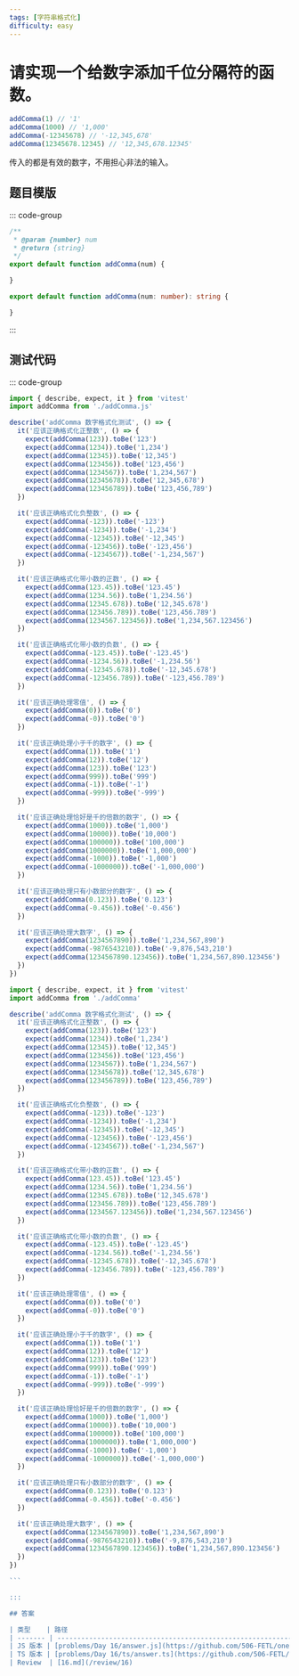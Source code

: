 ```yaml
---
tags: [字符串格式化]
difficulty: easy
---
```


# 请实现一个给数字添加千位分隔符的函数。

```js
addComma(1) // '1'
addComma(1000) // '1,000'
addComma(-12345678) // '-12,345,678'
addComma(12345678.12345) // '12,345,678.12345'
```

传入的都是有效的数字，不用担心非法的输入。

## 题目模版

::: code-group

```js [addComma.js]
/**
 * @param {number} num
 * @return {string}
 */
export default function addComma(num) {

}
```

```ts [addComma.ts]
export default function addComma(num: number): string {

}
```

:::

## 测试代码

::: code-group

```js [addComma.spec.js]
import { describe, expect, it } from 'vitest'
import addComma from './addComma.js'

describe('addComma 数字格式化测试', () => {
  it('应该正确格式化正整数', () => {
    expect(addComma(123)).toBe('123')
    expect(addComma(1234)).toBe('1,234')
    expect(addComma(12345)).toBe('12,345')
    expect(addComma(123456)).toBe('123,456')
    expect(addComma(1234567)).toBe('1,234,567')
    expect(addComma(12345678)).toBe('12,345,678')
    expect(addComma(123456789)).toBe('123,456,789')
  })

  it('应该正确格式化负整数', () => {
    expect(addComma(-123)).toBe('-123')
    expect(addComma(-1234)).toBe('-1,234')
    expect(addComma(-12345)).toBe('-12,345')
    expect(addComma(-123456)).toBe('-123,456')
    expect(addComma(-1234567)).toBe('-1,234,567')
  })

  it('应该正确格式化带小数的正数', () => {
    expect(addComma(123.45)).toBe('123.45')
    expect(addComma(1234.56)).toBe('1,234.56')
    expect(addComma(12345.678)).toBe('12,345.678')
    expect(addComma(123456.789)).toBe('123,456.789')
    expect(addComma(1234567.123456)).toBe('1,234,567.123456')
  })

  it('应该正确格式化带小数的负数', () => {
    expect(addComma(-123.45)).toBe('-123.45')
    expect(addComma(-1234.56)).toBe('-1,234.56')
    expect(addComma(-12345.678)).toBe('-12,345.678')
    expect(addComma(-123456.789)).toBe('-123,456.789')
  })

  it('应该正确处理零值', () => {
    expect(addComma(0)).toBe('0')
    expect(addComma(-0)).toBe('0')
  })

  it('应该正确处理小于千的数字', () => {
    expect(addComma(1)).toBe('1')
    expect(addComma(12)).toBe('12')
    expect(addComma(123)).toBe('123')
    expect(addComma(999)).toBe('999')
    expect(addComma(-1)).toBe('-1')
    expect(addComma(-999)).toBe('-999')
  })

  it('应该正确处理恰好是千的倍数的数字', () => {
    expect(addComma(1000)).toBe('1,000')
    expect(addComma(10000)).toBe('10,000')
    expect(addComma(100000)).toBe('100,000')
    expect(addComma(1000000)).toBe('1,000,000')
    expect(addComma(-1000)).toBe('-1,000')
    expect(addComma(-1000000)).toBe('-1,000,000')
  })

  it('应该正确处理只有小数部分的数字', () => {
    expect(addComma(0.123)).toBe('0.123')
    expect(addComma(-0.456)).toBe('-0.456')
  })

  it('应该正确处理大数字', () => {
    expect(addComma(1234567890)).toBe('1,234,567,890')
    expect(addComma(-9876543210)).toBe('-9,876,543,210')
    expect(addComma(1234567890.123456)).toBe('1,234,567,890.123456')
  })
})
```

````ts [addComma.spec.ts]
import { describe, expect, it } from 'vitest'
import addComma from './addComma'

describe('addComma 数字格式化测试', () => {
  it('应该正确格式化正整数', () => {
    expect(addComma(123)).toBe('123')
    expect(addComma(1234)).toBe('1,234')
    expect(addComma(12345)).toBe('12,345')
    expect(addComma(123456)).toBe('123,456')
    expect(addComma(1234567)).toBe('1,234,567')
    expect(addComma(12345678)).toBe('12,345,678')
    expect(addComma(123456789)).toBe('123,456,789')
  })

  it('应该正确格式化负整数', () => {
    expect(addComma(-123)).toBe('-123')
    expect(addComma(-1234)).toBe('-1,234')
    expect(addComma(-12345)).toBe('-12,345')
    expect(addComma(-123456)).toBe('-123,456')
    expect(addComma(-1234567)).toBe('-1,234,567')
  })

  it('应该正确格式化带小数的正数', () => {
    expect(addComma(123.45)).toBe('123.45')
    expect(addComma(1234.56)).toBe('1,234.56')
    expect(addComma(12345.678)).toBe('12,345.678')
    expect(addComma(123456.789)).toBe('123,456.789')
    expect(addComma(1234567.123456)).toBe('1,234,567.123456')
  })

  it('应该正确格式化带小数的负数', () => {
    expect(addComma(-123.45)).toBe('-123.45')
    expect(addComma(-1234.56)).toBe('-1,234.56')
    expect(addComma(-12345.678)).toBe('-12,345.678')
    expect(addComma(-123456.789)).toBe('-123,456.789')
  })

  it('应该正确处理零值', () => {
    expect(addComma(0)).toBe('0')
    expect(addComma(-0)).toBe('0')
  })

  it('应该正确处理小于千的数字', () => {
    expect(addComma(1)).toBe('1')
    expect(addComma(12)).toBe('12')
    expect(addComma(123)).toBe('123')
    expect(addComma(999)).toBe('999')
    expect(addComma(-1)).toBe('-1')
    expect(addComma(-999)).toBe('-999')
  })

  it('应该正确处理恰好是千的倍数的数字', () => {
    expect(addComma(1000)).toBe('1,000')
    expect(addComma(10000)).toBe('10,000')
    expect(addComma(100000)).toBe('100,000')
    expect(addComma(1000000)).toBe('1,000,000')
    expect(addComma(-1000)).toBe('-1,000')
    expect(addComma(-1000000)).toBe('-1,000,000')
  })

  it('应该正确处理只有小数部分的数字', () => {
    expect(addComma(0.123)).toBe('0.123')
    expect(addComma(-0.456)).toBe('-0.456')
  })

  it('应该正确处理大数字', () => {
    expect(addComma(1234567890)).toBe('1,234,567,890')
    expect(addComma(-9876543210)).toBe('-9,876,543,210')
    expect(addComma(1234567890.123456)).toBe('1,234,567,890.123456')
  })
})

```

:::

## 答案

| 类型    | 路径                                                                                                                      |
| ------- | ------------------------------------------------------------------------------------------------------------------------- |
| JS 版本 | [problems/Day 16/answer.js](https://github.com/506-FETL/one-question-per-day/blob/main/packages/problems/base/Day%2016/answer.js)       |
| TS 版本 | [problems/Day 16/ts/answer.ts](https://github.com/506-FETL/one-question-per-day/blob/main/packages/problems/base/Day%2016/ts/answer.ts) |
| Review  | [16.md](/review/16)                                                                                                       |
````
